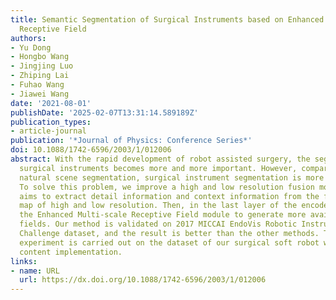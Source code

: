 ```yaml
---
title: Semantic Segmentation of Surgical Instruments based on Enhanced Multi-scale
  Receptive Field
authors:
- Yu Dong
- Hongbo Wang
- Jingjing Luo
- Zhiping Lai
- Fuhao Wang
- Jiawei Wang
date: '2021-08-01'
publishDate: '2025-02-07T13:31:14.589189Z'
publication_types:
- article-journal
publication: '*Journal of Physics: Conference Series*'
doi: 10.1088/1742-6596/2003/1/012006
abstract: With the rapid development of robot assisted surgery, the segmentation of
  surgical instruments becomes more and more important. However, compared with the
  natural scene segmentation, surgical instrument segmentation is more difficult.
  To solve this problem, we improve a high and low resolution fusion module, which
  aims to extract detail information and context information from the fusion feature
  map of high and low resolution. Then, in the last layer of the encoder, we propose
  the Enhanced Multi-scale Receptive Field module to generate more available receptive
  fields. Our method is validated on 2017 MICCAI EndoVis Robotic Instrument Segmentation
  Challenge dataset, and the result is better than the other methods. The extended
  experiment is carried out on the dataset of our surgical soft robot which has a
  content implementation.
links:
- name: URL
  url: https://dx.doi.org/10.1088/1742-6596/2003/1/012006
---
```

